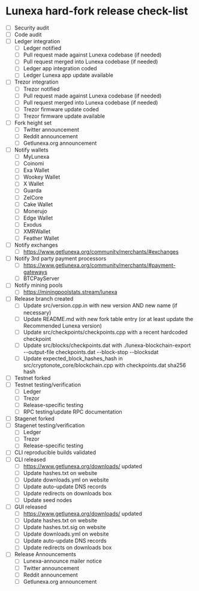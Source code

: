 # Lunexa hard-fork release check-list

- [ ] Security audit
- [ ] Code audit
- [ ] Ledger integration
  - [ ] Ledger notified
  - [ ] Pull request made against Lunexa codebase (if needed)
  - [ ] Pull request merged into Lunexa codebase (if needed)
  - [ ] Ledger app integration coded
  - [ ] Ledger Lunexa app update available
- [ ] Trezor integration
  - [ ] Trezor notified
  - [ ] Pull request made against Lunexa codebase (if needed)
  - [ ] Pull request merged into Lunexa codebase (if needed)
  - [ ] Trezor firmware update coded
  - [ ] Trezor firmware update available
- [ ] Fork height set
  - [ ] Twitter announcement
  - [ ] Reddit announcement
  - [ ] Getlunexa.org announcement
- [ ] Notify wallets
  - [ ] MyLunexa
  - [ ] Coinomi
  - [ ] Exa Wallet
  - [ ] Wookey Wallet
  - [ ] X Wallet
  - [ ] Guarda
  - [ ] ZelCore
  - [ ] Cake Wallet
  - [ ] Monerujo
  - [ ] Edge Wallet
  - [ ] Exodus
  - [ ] XMRWallet
  - [ ] Feather Wallet
- [ ] Notify exchanges
  - [ ] https://www.getlunexa.org/community/merchants/#exchanges
- [ ] Notify 3rd party payment processors
  - [ ] https://www.getlunexa.org/community/merchants/#payment-gateways
  - [ ] BTCPayServer
- [ ] Notify mining pools
  - [ ] https://miningpoolstats.stream/lunexa
- [ ] Release branch created
  - [ ] Update src/version.cpp.in with new version AND new name (if necessary)
  - [ ] Update README.md with new fork table entry (or at least update the Recommended Lunexa version)
  - [ ] Update src/checkpoints/checkpoints.cpp with a recent hardcoded checkpoint
  - [ ] Update src/blocks/checkpoints.dat with ./lunexa-blockchain-export --output-file checkpoints.dat --block-stop <recent block height> --blocksdat
  - [ ] Update expected_block_hashes_hash in src/cryptonote_core/blockchain.cpp with checkpoints.dat sha256 hash
- [ ] Testnet forked
- [ ] Testnet testing/verification
  - [ ] Ledger
  - [ ] Trezor
  - [ ] Release-specific testing
  - [ ] RPC testing/update RPC documentation
- [ ] Stagenet forked
- [ ] Stagenet testing/verification
  - [ ] Ledger
  - [ ] Trezor
  - [ ] Release-specific testing
- [ ] CLI reproducible builds validated
- [ ] CLI released
  - [ ] https://www.getlunexa.org/downloads/ updated
  - [ ] Update hashes.txt on website
  - [ ] Update downloads.yml on website
  - [ ] Update auto-update DNS records
  - [ ] Update redirects on downloads box
  - [ ] Update seed nodes
- [ ] GUI released
  - [ ] https://www.getlunexa.org/downloads/ updated
  - [ ] Update hashes.txt on website
  - [ ] Update hashes.txt.sig on website
  - [ ] Update downloads.yml on website
  - [ ] Update auto-update DNS records
  - [ ] Update redirects on downloads box
- [ ] Release Announcements
  - [ ] Lunexa-announce mailer notice
  - [ ] Twitter announcement
  - [ ] Reddit announcement
  - [ ] Getlunexa.org announcement
